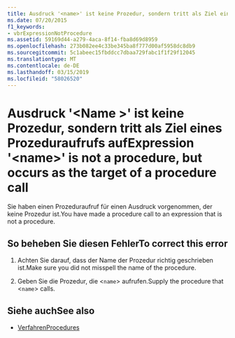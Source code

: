 ```yaml
---
title: Ausdruck '<name>' ist keine Prozedur, sondern tritt als Ziel eines Prozeduraufrufs auf
ms.date: 07/20/2015
f1_keywords:
- vbrExpressionNotProcedure
ms.assetid: 59169d44-a279-4aca-8f14-fba8d69d8959
ms.openlocfilehash: 273b082ee4c33be345ba8f777d00af5958dc8db9
ms.sourcegitcommit: 5c1abeec15fbddcc7dbaa729fabc1f1f29f12045
ms.translationtype: MT
ms.contentlocale: de-DE
ms.lasthandoff: 03/15/2019
ms.locfileid: "58026520"
---
```

# <a name="expression-name-is-not-a-procedure-but-occurs-as-the-target-of-a-procedure-call"></a><span data-ttu-id="c9837-102">Ausdruck '\<Name >' ist keine Prozedur, sondern tritt als Ziel eines Prozeduraufrufs auf</span><span class="sxs-lookup"><span data-stu-id="c9837-102">Expression '\<name>' is not a procedure, but occurs as the target of a procedure call</span></span>
<span data-ttu-id="c9837-103">Sie haben einen Prozeduraufruf für einen Ausdruck vorgenommen, der keine Prozedur ist.</span><span class="sxs-lookup"><span data-stu-id="c9837-103">You have made a procedure call to an expression that is not a procedure.</span></span>  
  
## <a name="to-correct-this-error"></a><span data-ttu-id="c9837-104">So beheben Sie diesen Fehler</span><span class="sxs-lookup"><span data-stu-id="c9837-104">To correct this error</span></span>  
  
1.  <span data-ttu-id="c9837-105">Achten Sie darauf, dass der Name der Prozedur richtig geschrieben ist.</span><span class="sxs-lookup"><span data-stu-id="c9837-105">Make sure you did not misspell the name of the procedure.</span></span>  
  
2.  <span data-ttu-id="c9837-106">Geben Sie die Prozedur, die <`name`> aufrufen.</span><span class="sxs-lookup"><span data-stu-id="c9837-106">Supply the procedure that <`name`> calls.</span></span>  
  
## <a name="see-also"></a><span data-ttu-id="c9837-107">Siehe auch</span><span class="sxs-lookup"><span data-stu-id="c9837-107">See also</span></span>

- [<span data-ttu-id="c9837-108">Verfahren</span><span class="sxs-lookup"><span data-stu-id="c9837-108">Procedures</span></span>](../../visual-basic/programming-guide/language-features/procedures/index.md)
